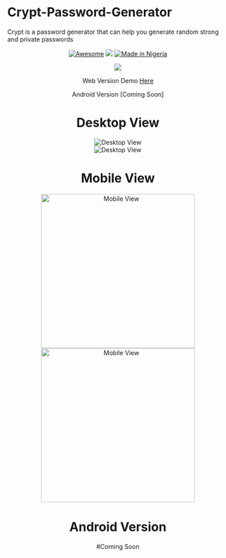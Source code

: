# Crypt-Password-Generator
Crypt is a password generator that can help you generate random strong and private passwords
<div align="center">

[![Awesome](https://cdn.rawgit.com/sindresorhus/awesome/d7305f38d29fed78fa85652e3a63e154dd8e8829/media/badge.svg)](https://github.com/sindresorhus/awesome) ![](https://img.shields.io/badge/For-Nigerians-brightgreen.svg)
[![Made in Nigeria](https://img.shields.io/badge/made%20in-nigeria-008751.svg?style=flat-square)](https://github.com/acekyd/made-in-nigeria)

![](https://raw.githubusercontent.com/BolajiAyodeji/netty-finder/)

Web Version Demo [Here](https://Crypt-password.com)

Android Version [Coming Soon]

# Desktop View

<p align="center">
  <img src="https://raw.githubusercontent.com/" alt="Desktop View">
    <br>
  <img src="https://raw.githubusercontent.com/" alt="Desktop View">
</p>

# Mobile View

<p align="center">
  <img src="https://raw.githubusercontent.com/BolajiAyodeji/" width="350" alt="Mobile View">
  <img src="https://raw.githubusercontent.com/BolajiAyodeji/" width="350" alt="Mobile View">
</p>

# Android Version

<p align="center">
  #Coming Soon
</p>
